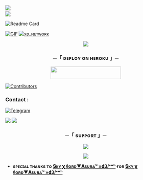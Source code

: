 <img src="https://user-images.githubusercontent.com/73097560/115834477-dbab4500-a447-11eb-908a-139a6edaec5c.gif"> 
<img src="https://camo.githubusercontent.com/82291b0fe831bfc6781e07fc5090cbd0a8b912bb8b8d4fec0696c881834f81ac/68747470733a2f2f70726f626f742e6d656469612f394575424971676170492e676966" width="800" height="3">
<img src="https://user-images.githubusercontent.com/73097560/115834477-dbab4500-a447-11eb-908a-139a6edaec5c.gif">

![Readme Card](https://github-readme-stats.vercel.app/api/pin/?username=ROCKY-D3V&repo=ROCKY-D3V&theme=flag-india)

[![GIF](https://github.com/Skyxlor/GROOVYxMUSIC/blob/main/Skyxlor.gif)](https://github.com/Skyxlor)
   [![xᴅ_ɴᴇᴛᴡᴏʀᴋ](https://github-stats-alpha.vercel.app/api?username=Skyxlor "GROOVYxMUSIC")](https://github-stats-alpha.vercel.app/api?username=Skyxlor "GROOVYxMUSIC")

<p align="center">
  <img src="https://te.legra.ph/file/14b592b31ef473e1e9293.jpg">
</p>


<h3 align="center">
    ─「 ᴅᴇᴩʟᴏʏ ᴏɴ ʜᴇʀᴏᴋᴜ 」─
</h3>

<p align="center"><a href="https://dashboard.heroku.com/new?template=https://github.com/Skyxlor/GROOVYxMUSIC"> <img src="https://img.shields.io/badge/Deploy%20On%20Heroku-black?style=for-the-badge&logo=heroku" width="220" height="38.45"/></a></p>

[![Contributors](https://contrib.rocks/image?repo=Skyxlor/GROOVYxMUSIC)](https://github.com/Skyxlor/GROOVYxMUSIC/graphs/contributors)

### Contact :
<a href="https://t.me/M3_4_U"><img title="Telegram" src="https://img.shields.io/badge/Telegram-%23000000.svg?&style=for-the-badge&logo=telegram&logoColor=61DAFB"></a>

<img src="https://user-images.githubusercontent.com/73097560/115834477-dbab4500-a447-11eb-908a-139a6edaec5c.gif"> 

<img src="https://user-images.githubusercontent.com/73097560/115834477-dbab4500-a447-11eb-908a-139a6edaec5c.gif">


<h3 align="center">
    ─「 sᴜᴩᴩᴏʀᴛ 」─
</h3>

<p align="center">
<a href="https://github.com/Skyxlor"><img src="https://img.shields.io/badge/-Support%20Group-blue.svg?style=for-the-badge&logo=Telegram"></a>
</p>

<p align="center">
<a href="(https://t.me/groovysupportt"><img src="https://img.shields.io/badge/-Support%20Channel-blue.svg?style=for-the-badge&logo=Telegram"></a>
</p>


- <b> sᴩᴇᴄɪᴀʟ ᴛʜᴀɴᴋs ᴛᴏ [𝐒ᴋʏ 𝛘 ℓᴏʀᴅ▼𝐀sᴜʀᴀ™ »𝐝3/ᶜʷʰ](https://github.com/Skyxlor) ғᴏʀ [𝐒ᴋʏ 𝛘 ℓᴏʀᴅ▼𝐀sᴜʀᴀ™ »𝐝3/ᶜʷʰ](https://github.com/Skyxlor/GROOVYxMUSIC) </b>
